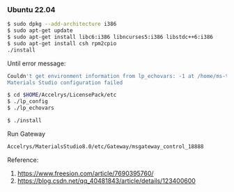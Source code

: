 ### Ubuntu 22.04

```bash
$ sudo dpkg --add-architecture i386
$ sudo apt-get update
$ sudo apt-get install libc6:i386 libncurses5:i386 libstdc++6:i386
$ sudo apt-get install csh rpm2cpio
./install
```

Until error message: 
```bash
Couldn't get environment information from lp_echovars: -1 at /home/ms-test/Accelrys/MaterialsStudio8.0/share/Install/Scripts/MSConfig.pm line 296.
Materials Studio configuration failed
```

```bash
$ cd $HOME/Accelrys/LicensePack/etc
$ ./lp_config
$ ./lp_echovars
```

```bash
$ ./install
```

Run Gateway
```bash
Accelrys/MaterialsStudio8.0/etc/Gateway/msgateway_control_18888
```

Reference:
1. https://www.freesion.com/article/7690395760/
2. https://blog.csdn.net/qq_40481843/article/details/123400600
